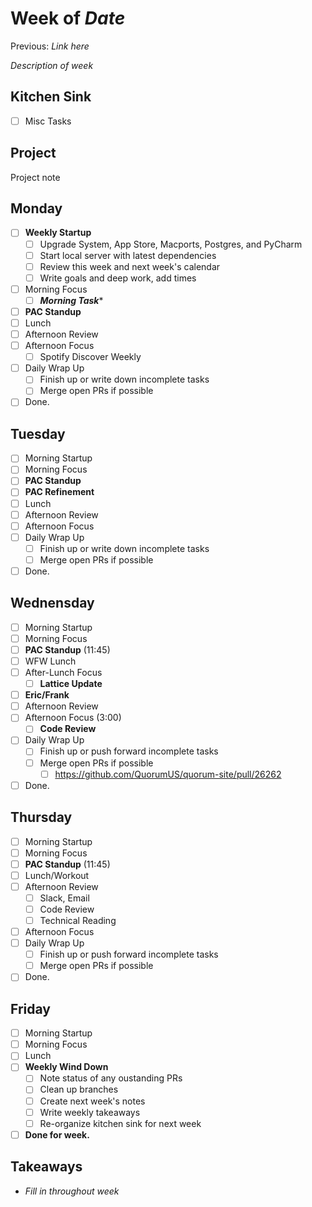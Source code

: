 # Week of *Date*
Previous: *Link here*

*Description of week*

## Kitchen Sink
 - [ ] Misc Tasks

## Project
Project note

## Monday
- [ ] **Weekly Startup**
	- [ ] Upgrade System, App Store, Macports, Postgres, and PyCharm
	- [ ] Start local server with latest dependencies
	- [ ] Review this week and next week's calendar
	- [ ] Write goals and deep work, add times
- [ ] Morning Focus
	- [ ] ***Morning Task****
- [ ] **PAC Standup**
- [ ] Lunch
- [ ] Afternoon Review
- [ ] Afternoon Focus
	- [ ] Spotify Discover Weekly
- [ ] Daily Wrap Up
	- [ ] Finish up or write down incomplete tasks
	- [ ] Merge open PRs if possible
- [ ] Done.

## Tuesday
- [ ] Morning Startup
- [ ] Morning Focus
- [ ] **PAC Standup**
- [ ] **PAC Refinement**
- [ ] Lunch
- [ ] Afternoon Review
- [ ] Afternoon Focus
- [ ] Daily Wrap Up
	- [ ] Finish up or write down incomplete tasks
	- [ ] Merge open PRs if possible
- [ ] Done.

## Wednensday
- [ ] Morning Startup
- [ ] Morning Focus
- [ ] **PAC Standup** (11:45)
- [ ] WFW Lunch
- [ ] After-Lunch Focus
	- [ ] **Lattice Update**
- [ ] **Eric/Frank**
- [ ] Afternoon Review
- [ ] Afternoon Focus (3:00)
	- [ ] **Code Review**
- [ ] Daily Wrap Up
	- [ ] Finish up or push forward incomplete tasks
	- [ ] Merge open PRs if possible
		- [ ] https://github.com/QuorumUS/quorum-site/pull/26262
- [ ] Done.

## Thursday
- [ ] Morning Startup
- [ ] Morning Focus
- [ ] **PAC Standup** (11:45)
- [ ] Lunch/Workout
- [ ] Afternoon Review
	 - [ ] Slack, Email
	 - [ ] Code Review
	 - [ ] Technical Reading
- [ ] Afternoon Focus
- [ ] Daily Wrap Up
	- [ ] Finish up or push forward incomplete tasks
	- [ ] Merge open PRs if possible
- [ ] Done.

## Friday
- [ ] Morning Startup
- [ ] Morning Focus
- [ ] Lunch
- [ ] **Weekly Wind Down**
	- [ ] Note status of any oustanding PRs
	- [ ] Clean up branches
	- [ ] Create next week's notes
	- [ ] Write weekly takeaways
	- [ ] Re-organize kitchen sink for next week
- [ ] **Done for week.**

## Takeaways
 - *Fill in throughout week*